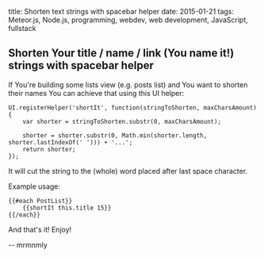 title: Shorten text strings with spacebar helper
date: 2015-01-21
tags: Meteor.js, Node.js, programming, webdev, web development, JavaScript, fullstack

## Shorten Your title / name / link (You name it!) strings with spacebar helper

If You're building some lists view (e.g. posts list) and You want to shorten their names You can achieve that using this UI helper:

```
UI.registerHelper('shortIt', function(stringToShorten, maxCharsAmount){
	var shorter = stringToShorten.substr(0, maxCharsAmount);

	shorter = shorter.substr(0, Math.min(shorter.length, shorter.lastIndexOf(' '))) + '...';
	return shorter;
});
```

It will cut the string to the (whole) word placed after last space character.

Example usage:

```
{{#each PostList}}
	{{shortIt this.title 15}}
{{/each}}
```

And that's it! Enjoy!

-- mrmnmly